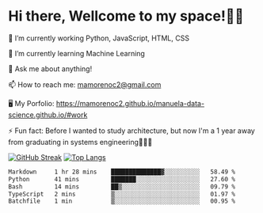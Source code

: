 # Hi there, Wellcome to my space!✌🏾

🔭 I’m currently working Python, JavaScript, HTML, CSS

🌱 I’m currently learning Machine Learning

💬 Ask me about anything!

📫 How to reach me: mamorenoc2@gmail.com

🖥️ My Porfolio: https://mamorenoc2.github.io/manuela-data-science.github.io/#work

⚡ Fun fact: Before I wanted to study architecture, but now I'm a 1 year away from graduating in systems engineering🤣🤣🤣

[![GitHub Streak](https://streak-stats.demolab.com/?user=mamorenoc2)](https://git.io/streak-stats)
[![Top Langs](https://github-readme-stats.vercel.app/api/top-langs/?username=mamorenoc2&layout=compact&theme=tokyonight)](https://github.com/anuraghazra/github-readme-stats)

<!--START_SECTION:waka-->

```txt
Markdown     1 hr 28 mins    ██████████████▓░░░░░░░░░░   58.49 %
Python       41 mins         ███████░░░░░░░░░░░░░░░░░░   27.60 %
Bash         14 mins         ██▒░░░░░░░░░░░░░░░░░░░░░░   09.79 %
TypeScript   2 mins          ▒░░░░░░░░░░░░░░░░░░░░░░░░   01.97 %
Batchfile    1 min           ▒░░░░░░░░░░░░░░░░░░░░░░░░   00.95 %
```

<!--END_SECTION:waka-->
